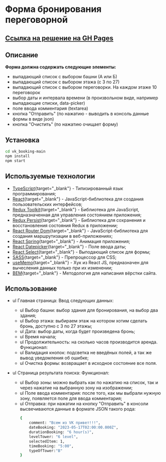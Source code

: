 # Форма бронирования переговорной

## [Ссылка на решение на GH Pages](https://rusakovnikki.github.io/vk_booking)

## Описание

**Форма должна содержать следующие элементы:**

- выпадающий список с выбором башни (А или Б)
- выпадающий список с выбором этажа (с 3 по 27)
- выпадающий список с выбором переговорки. На каждом этаже 10 переговорок
- выбор даты и интервала времени (в произвольном виде, например выпадающие списки, data-picker)
- поле ввода комментария (textarea)
- кнопка "Отправить" (по нажатию - выводить в консоль данные формы в виде json)
- кнопка "Очистить" (по нажатию очищает форму)

## Установка

```sh
cd vk_booking-main
npm install
npm start
```

## Используемые технологии

- [TypeScript](https://www.typescriptlang.org/docs/handbook/react.html){target="_blank"} - Типизированный язык программирования;
- [React](https://ru.reactjs.org/){target="_blank"} - JavaScript-библиотека для создания пользовательских интерфейсов;
- [Redux Toolkit](https://redux-toolkit.js.org/){target="_blank"} - Библиотека для JavaScript, предназначенная для управления состоянием приложения;
- [Redux Persist](https://www.npmjs.com/package/redux-persist){target="_blank"} - Библиотека для сохранения и восстановления состояния Redux в приложении;
- [React Router Dom](https://reactrouter.com/en/main){target="_blank"} - JavaScript-библиотека для создания маршрутизации в веб-приложениях;
- [React Spring](https://react-spring.dev/docs){target="_blank"} - Анимация приложения;
- [React Datepicker](https://www.npmjs.com/package/react-datepicker){target="_blank"} - Поле ввода даты;
- [React Select](https://react-select.com/home){target="_blank"} - Выподающий список для формы;
- [SASS](https://www.npmjs.com/package/sass){target="_blank"} - Препроцессор для CSS;
- [useMemo](https://react.dev/reference/react/useMemo){target="_blank"} - Хук из React JS, предназначен для вычесления данных только при их изменении;
- [BEM](https://ru.bem.info/methodology/quick-start/){target="_blank"} - Методология для написания вёрстки сайта.

## Использование

- ul Главная страница:
  Ввод следующих данных:

  - ul Выбор башни: выбор здания для бронирования, на выбор два здания;
  - ul Выбор этажа: выбираем этаж на котором хотим сделать бронь, доступно с 3 по 27 этажы;
  - ul Дата: выбор даты, когда будет произведена бронь;
  - ul Время начала;
  - ul Продолжительность: на сколько часов производится аренда.
    Функционал:
  - ul Валидация кнопок: подсветка не введёных полей, а так же вывод уведомления об ошибке;
  - ul Очистка формы: возвращает в исходное состояние все поля.

- ul Страница результата поиска:
  Функционал:
  - ul Выбор зоны: можно выбрать как по нажатию на список, так и через нажатие на выбранную зону на изображении;
  - ul Поле ввода комментария: после того, как мы выбрали нужную зону, появляется поле для ввода комментария;
  - ul Отправка: при нажатии на кнопку "Отправить" в консоли высвечиваются данные в формате JSON такого рода:
    ```sh
    {
        comment: "Всем из VK привет!!!",
        dateBooking: "2023-05-17T02:00:00.000Z",
        durationBooking: "6 hour(s)",
        levelTower: "6 level",
        selectedItem: 1,
        timeBooking: "5:00",
        typeOfTower:"B"
    }
    ```
